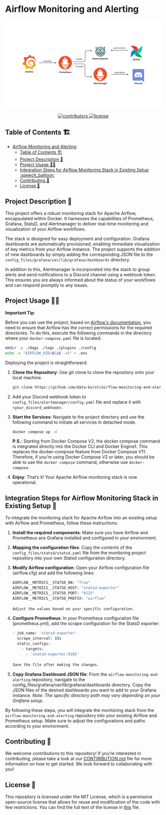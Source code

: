 # Airflow Monitoring and Alerting

<p align=center>
    <img src="./assets/images/diagrams.png" alt="Airflow Monitoring and Alerting"/>
</p>

<p align=center>
    <a href="https://github.com/data-burst/airflow-monitoring-and-alerting/graphs/contributors">
    <img src="https://img.shields.io/github/contributors-anon/data-burst/airflow-monitoring-and-alerting?color=yellow&style=flat-square" alt="contributors">
    </a>
    <a href="https://github.com/data-burst/airflow-monitoring-and-alerting/LICENSE"> 
    <img src="https://img.shields.io/badge/MIT-blue.svg?style=flat-square&label=license" alt="license">
</a>
</p>

## Table of Contents 🏗️

- [Airflow Monitoring and Alerting](#airflow-monitoring-and-alerting)
  - [Table of Contents 🏗️](#table-of-contents-️)
  - [Project Description 🌱](#project-description-)
  - [Project Usage 🧑‍💻](#project-usage-)
  - [Integration Steps for Airflow Monitoring Stack in Existing Setup :speech\_balloon:](#integration-steps-for-airflow-monitoring-stack-in-existing-setup-speech_balloon)
  - [Contributing 👥](#contributing-)
  - [License 📄](#license-)

## Project Description 🌱

This project offers a robust monitoring stack for Apache Airflow, encapsulated within Docker. It harnesses the capabilities of Prometheus, Grafana, StatsD, and Alertmanager to deliver real-time monitoring and visualization of your Airflow workflows.

The stack is designed for easy deployment and configuration. Grafana dashboards are automatically provisioned, enabling immediate visualization of key metrics from your Airflow instance. The project supports the addition of new dashboards by simply adding the corresponding JSON file to the `config_files/grafana/var/lib/grafana/dashboards` directory.

In addition to this, Alertmanager is incorporated into the stack to group alerts and send notifications to a Discord channel using a webhook token. This ensures you are always informed about the status of your workflows and can respond promptly to any issues.

## Project Usage 🧑‍💻

**Important Tip**:

Before you can use the project, based on [Airflow's documentation](https://airflow.apache.org/docs/apache-airflow/stable/howto/docker-compose/index.html#setting-the-right-airflow-user), you need to ensure that Airflow has the correct permissions for the required directories. To do this, execute the following commands in the directory where your `docker-compose.yaml` file is located:

```bash
mkdir -p ./dags ./logs ./plugins ./config
echo -e "AIRFLOW_UID=$(id -u)" > .env
```

Deploying the project is straightforward:

1. **Clone the Repository**: Use git clone  to clone the repository onto your local machine.

    ```bash
    git clone https://github.com/data-burst/airflow-monitoring-and-alerting.git
    ```

2. Add your Discord webhook token to `config_files/alertmanager/config.yaml` file and replace it with `<your_discord_webhook>`.

3. **Start the Services**: Navigate to the project directory and use the following command to initiate all services in detached mode.

   ```bash
   docker compose up -d
   ```

   **P.S.**: Starting from Docker Compose V2, the docker compose command is integrated directly into the Docker CLI and Docker Engine1. This replaces the docker-compose feature from Docker Compose V11. Therefore, if you’re using Docker Compose V2 or later, you should be able to use the `docker compose` command, otherwise use `docker-compose`.

4. **Enjoy**: That’s it! Your Apache Airflow monitoring stack is now operational.

## Integration Steps for Airflow Monitoring Stack in Existing Setup :speech_balloon:

To integrate the monitoring stack for Apache Airflow into an existing setup with Airflow and Prometheus, follow these instructions:

1. **Install the required components**: Make sure you have Airflow and Prometheus ans Grafana installed and configured in your environment.

2. **Mapping the configuration files**: Copy the contents of the `config_files/statsd/statsd.yaml` file from the monitoring project repository into your own Statsd configuration directory.

3. **Modify Airflow configuration**: Open your Airflow configuration file (airflow.cfg) and add the following lines:

   ```bash
   AIRFLOW__METRICS__STATSD_ON: "True"
   AIRFLOW__METRICS__STATSD_HOST: "statsd-exporter"
   AIRFLOW__METRICS__STATSD_PORT: "9125"
   AIRFLOW__METRICS__STATSD_PREFIX: "airflow"

   Adjust the values based on your specific configuration.
   ```

4. **Configure Prometheus**: In your Prometheus configuration file (prometheus.yml), add the scrape configuration for the StatsD exporter:

    ```bash
    - job_name: 'statsd-exporter'
      scrape_interval: 15s
      static_configs:
        - targets:
          - 'statsd-exporter:9102'

    Save the file after making the changes.
    ```

5. **Copy Grafana Dashboard JSON file**: From the `airflow-monitoring-and-alerting` repository, navigate to the config_files/grafana/var/lib/grafana/dashboards directory. Copy the JSON files of the desired dashboards you want to add to your Grafana instance.
*Note: The specific directory path may vary depending on your Grafana setup.*

By following these steps, you will integrate the monitoring stack from the `airflow-monitoring-and-alerting` repository into your existing Airflow and Prometheus setup. Make sure to adjust the configurations and paths according to your environment.

## Contributing 👥

We welcome contributions to this repository! If you’re interested in contributing, please take a look at our [CONTIRIBUTION.md](https://github.com/data-burst/airflow-monitoring-and-alerting/blob/master/CONTRIBUTING.md) file for more information on how to get started. We look forward to collaborating with you!

## License 📄

This repository is licensed under the MIT License, which is a permissive open-source license that allows for reuse and modification of the code with few restrictions. You can find the full text of the license in [this](https://github.com/data-burst/airflow-monitoring-and-alerting/license) file.
